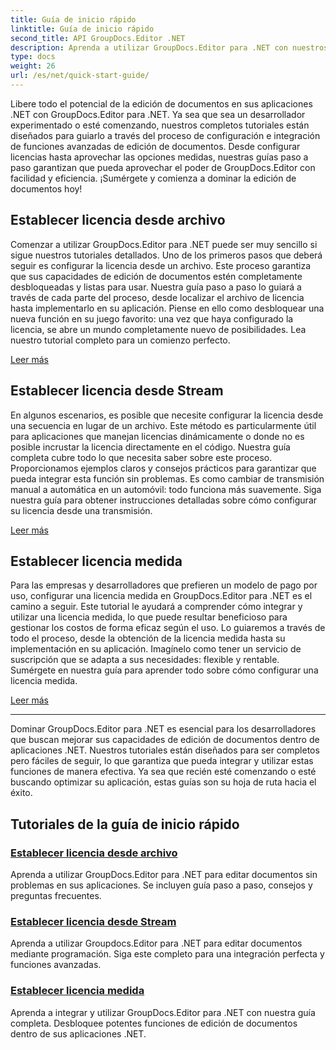 ```yaml
---
title: Guía de inicio rápido
linktitle: Guía de inicio rápido
second_title: API GroupDocs.Editor .NET
description: Aprenda a utilizar GroupDocs.Editor para .NET con nuestros completos tutoriales. Configure licencias, integre funciones y desbloquee potentes capacidades de edición de documentos.
type: docs
weight: 26
url: /es/net/quick-start-guide/
---
```

Libere todo el potencial de la edición de documentos en sus aplicaciones .NET con GroupDocs.Editor para .NET. Ya sea que sea un desarrollador experimentado o esté comenzando, nuestros completos tutoriales están diseñados para guiarlo a través del proceso de configuración e integración de funciones avanzadas de edición de documentos. Desde configurar licencias hasta aprovechar las opciones medidas, nuestras guías paso a paso garantizan que pueda aprovechar el poder de GroupDocs.Editor con facilidad y eficiencia. ¡Sumérgete y comienza a dominar la edición de documentos hoy!
## Establecer licencia desde archivo

Comenzar a utilizar GroupDocs.Editor para .NET puede ser muy sencillo si sigue nuestros tutoriales detallados. Uno de los primeros pasos que deberá seguir es configurar la licencia desde un archivo. Este proceso garantiza que sus capacidades de edición de documentos estén completamente desbloqueadas y listas para usar. Nuestra guía paso a paso lo guiará a través de cada parte del proceso, desde localizar el archivo de licencia hasta implementarlo en su aplicación. Piense en ello como desbloquear una nueva función en su juego favorito: una vez que haya configurado la licencia, se abre un mundo completamente nuevo de posibilidades. Lea nuestro tutorial completo para un comienzo perfecto.

[Leer más](./set-license-from-file/)

## Establecer licencia desde Stream

En algunos escenarios, es posible que necesite configurar la licencia desde una secuencia en lugar de un archivo. Este método es particularmente útil para aplicaciones que manejan licencias dinámicamente o donde no es posible incrustar la licencia directamente en el código. Nuestra guía completa cubre todo lo que necesita saber sobre este proceso. Proporcionamos ejemplos claros y consejos prácticos para garantizar que pueda integrar esta función sin problemas. Es como cambiar de transmisión manual a automática en un automóvil: todo funciona más suavemente. Siga nuestra guía para obtener instrucciones detalladas sobre cómo configurar su licencia desde una transmisión.

[Leer más](./set-license-from-stream/)

## Establecer licencia medida

Para las empresas y desarrolladores que prefieren un modelo de pago por uso, configurar una licencia medida en GroupDocs.Editor para .NET es el camino a seguir. Este tutorial le ayudará a comprender cómo integrar y utilizar una licencia medida, lo que puede resultar beneficioso para gestionar los costos de forma eficaz según el uso. Lo guiaremos a través de todo el proceso, desde la obtención de la licencia medida hasta su implementación en su aplicación. Imagínelo como tener un servicio de suscripción que se adapta a sus necesidades: flexible y rentable. Sumérgete en nuestra guía para aprender todo sobre cómo configurar una licencia medida.

[Leer más](./set-metered-license/)

---

Dominar GroupDocs.Editor para .NET es esencial para los desarrolladores que buscan mejorar sus capacidades de edición de documentos dentro de aplicaciones .NET. Nuestros tutoriales están diseñados para ser completos pero fáciles de seguir, lo que garantiza que pueda integrar y utilizar estas funciones de manera efectiva. Ya sea que recién esté comenzando o esté buscando optimizar su aplicación, estas guías son su hoja de ruta hacia el éxito.
## Tutoriales de la guía de inicio rápido
### [Establecer licencia desde archivo](./set-license-from-file/)
Aprenda a utilizar GroupDocs.Editor para .NET para editar documentos sin problemas en sus aplicaciones. Se incluyen guía paso a paso, consejos y preguntas frecuentes.
### [Establecer licencia desde Stream](./set-license-from-stream/)
Aprenda a utilizar Groupdocs.Editor para .NET para editar documentos mediante programación. Siga este completo para una integración perfecta y funciones avanzadas.
### [Establecer licencia medida](./set-metered-license/)
Aprenda a integrar y utilizar GroupDocs.Editor para .NET con nuestra guía completa. Desbloquee potentes funciones de edición de documentos dentro de sus aplicaciones .NET.